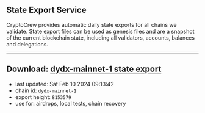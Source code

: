 ## State Export Service
CryptoCrew provides automatic daily state exports for all chains we validate. State export files can be used as genesis files and are a snapshot of the current blockchain state, including all validators, accounts, balances and delegations.

---
**Download: [dydx-mainnet-1 state export](https://dl-tyo.ccvalidators.com/SERVICE/dydx/dydx-mainnet-1_export_8153579.json)**
---

- last updated: Sat Feb 10 2024 09:13:42
- chain id: `dydx-mainnet-1`
- export height: `8153579`
- use for: airdrops, local tests, chain recovery
